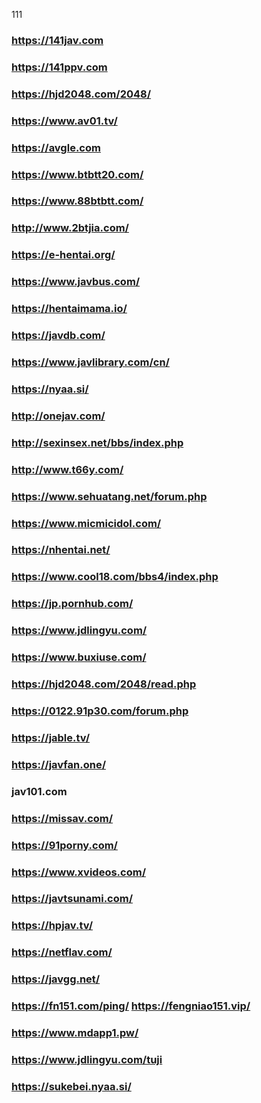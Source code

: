 111
### https://141jav.com
###  https://141ppv.com
### https://hjd2048.com/2048/
### https://www.av01.tv/
### https://avgle.com
### https://www.btbtt20.com/
### https://www.88btbtt.com/
### http://www.2btjia.com/
### https://e-hentai.org/
### https://www.javbus.com/
### https://hentaimama.io/
### https://javdb.com/
### https://www.javlibrary.com/cn/
### https://nyaa.si/
### http://onejav.com/
### http://sexinsex.net/bbs/index.php
### http://www.t66y.com/
### https://www.sehuatang.net/forum.php
### https://www.micmicidol.com/
### https://nhentai.net/
### https://www.cool18.com/bbs4/index.php
### https://jp.pornhub.com/
### https://www.jdlingyu.com/
### https://www.buxiuse.com/
### https://hjd2048.com/2048/read.php
### https://0122.91p30.com/forum.php
### https://jable.tv/
### https://javfan.one/
### jav101.com
### https://missav.com/
### https://91porny.com/
### https://www.xvideos.com/
### https://javtsunami.com/
### https://hpjav.tv/
### https://netflav.com/
### https://javgg.net/
### https://fn151.com/ping/  https://fengniao151.vip/

### https://www.mdapp1.pw/

### https://www.jdlingyu.com/tuji
### https://sukebei.nyaa.si/
